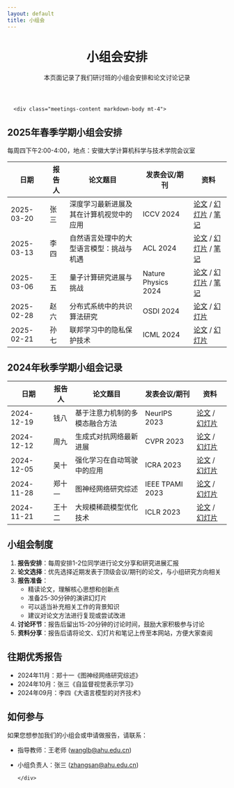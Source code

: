 ```yaml
---
layout: default
title: 小组会
---
```


<div class="container mt-4">
  <div class="row">
    <div class="col-md-10 offset-md-1">
      <header class="page-header">
        <h1 class="page-title">小组会安排</h1>
        <p class="lead">本页面记录了我们研讨班的小组会安排和论文讨论记录</p>
      </header>
      
      <div class="meetings-content markdown-body mt-4">
        
## 2025年春季学期小组会安排

每周四下午2:00-4:00，地点：安徽大学计算机科学与技术学院会议室

| 日期 | 报告人 | 论文题目 | 发表会议/期刊 | 资料 |
|------|-------|---------|-------------|------|
| 2025-03-20 | 张三 | 深度学习最新进展及其在计算机视觉中的应用 | ICCV 2024 | [论文](/ahu-seminar/files/papers/deep-learning-advances-2025.pdf) / [幻灯片](/ahu-seminar/files/slides/deep-learning-advances-slides.pdf) / [笔记](/ahu-seminar/posts/2025-03-20-deep-learning-advances/) |
| 2025-03-13 | 李四 | 自然语言处理中的大型语言模型：挑战与机遇 | ACL 2024 | [论文](/ahu-seminar/files/papers/large-language-models-2025.pdf) / [幻灯片](/ahu-seminar/files/slides/llm-challenges-opportunities.pdf) / [笔记](/ahu-seminar/posts/2025-03-13-natural-language-processing/) |
| 2025-03-06 | 王五 | 量子计算研究进展与挑战 | Nature Physics 2024 | [论文](/ahu-seminar/files/papers/quantum-computing-advances-2025.pdf) / [幻灯片](/ahu-seminar/files/slides/quantum-computing-presentation.pdf) / [笔记](/ahu-seminar/posts/2025-03-06-quantum-computing/) |
| 2025-02-28 | 赵六 | 分布式系统中的共识算法研究 | OSDI 2024 | [论文](#) / [幻灯片](#) |
| 2025-02-21 | 孙七 | 联邦学习中的隐私保护技术 | ICML 2024 | [论文](#) / [幻灯片](#) |

## 2024年秋季学期小组会记录

| 日期 | 报告人 | 论文题目 | 发表会议/期刊 | 资料 |
|------|-------|---------|-------------|------|
| 2024-12-19 | 钱八 | 基于注意力机制的多模态融合方法 | NeurIPS 2023 | [论文](#) / [幻灯片](#) |
| 2024-12-12 | 周九 | 生成式对抗网络最新进展 | CVPR 2023 | [论文](#) / [幻灯片](#) |
| 2024-12-05 | 吴十 | 强化学习在自动驾驶中的应用 | ICRA 2023 | [论文](#) / [幻灯片](#) |
| 2024-11-28 | 郑十一 | 图神经网络研究综述 | IEEE TPAMI 2023 | [论文](#) / [幻灯片](#) |
| 2024-11-21 | 王十二 | 大规模稀疏模型优化技术 | ICLR 2023 | [论文](#) / [幻灯片](#) |

## 小组会制度

1. **报告安排**：每周安排1-2位同学进行论文分享和研究进展汇报
2. **论文选择**：优先选择近期发表于顶级会议/期刊的论文，与小组研究方向相关
3. **报告准备**：
   - 精读论文，理解核心思想和创新点
   - 准备25-30分钟的演讲幻灯片
   - 可以适当补充相关工作的背景知识
   - 建议对论文方法进行复现或尝试改进
4. **讨论环节**：报告后留出15-20分钟的讨论时间，鼓励大家积极参与讨论
5. **资料分享**：报告后请将论文、幻灯片和笔记上传至本网站，方便大家查阅

## 往期优秀报告

- 2024年11月：郑十一《图神经网络研究综述》
- 2024年10月：张三《自监督视觉表示学习》
- 2024年09月：李四《大语言模型的对齐技术》

## 如何参与

如果您想参加我们的小组会或申请做报告，请联系：

- 指导教师：王老师 (wanglb@ahu.edu.cn)
- 小组负责人：张三 (zhangsan@ahu.edu.cn)

      </div>
    </div>
  </div>
</div>
